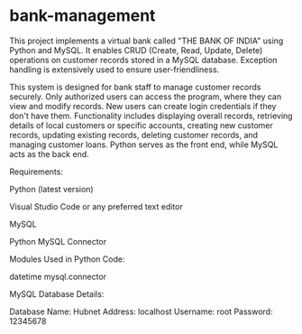 # bank-management
This project implements a virtual bank called "THE BANK OF INDIA" using Python and MySQL. It enables CRUD (Create, Read, Update, Delete) operations on customer records stored in a MySQL database. Exception handling is extensively used to ensure user-friendliness.

This system is designed for bank staff to manage customer records securely. Only authorized users can access the program, where they can view and modify records. New users can create login credentials if they don't have them. Functionality includes displaying overall records, retrieving details of local customers or specific accounts, creating new customer records, updating existing records, deleting customer records, and managing customer loans. Python serves as the front end, while MySQL acts as the back end.



Requirements:

Python (latest version)

Visual Studio Code or any preferred text editor

MySQL

Python MySQL Connector



Modules Used in Python Code:

datetime
mysql.connector



MySQL Database Details:

Database Name: Hubnet
Address: localhost
Username: root
Password: 12345678
